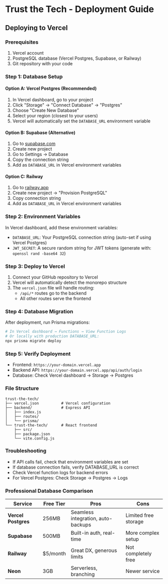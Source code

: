 # Trust the Tech - Deployment Guide

## Deploying to Vercel

### Prerequisites
1. Vercel account
2. PostgreSQL database (Vercel Postgres, Supabase, or Railway)
3. Git repository with your code

### Step 1: Database Setup

#### Option A: Vercel Postgres (Recommended)
1. In Vercel dashboard, go to your project
2. Click "Storage" → "Connect Database" → "Postgres"
3. Choose "Create New Database"
4. Select your region (closest to your users)
5. Vercel will automatically set the `DATABASE_URL` environment variable

#### Option B: Supabase (Alternative)
1. Go to [supabase.com](https://supabase.com)
2. Create new project
3. Go to Settings → Database
4. Copy the connection string
5. Add as `DATABASE_URL` in Vercel environment variables

#### Option C: Railway
1. Go to [railway.app](https://railway.app)
2. Create new project → "Provision PostgreSQL"
3. Copy connection string
4. Add as `DATABASE_URL` in Vercel environment variables

### Step 2: Environment Variables
In Vercel dashboard, add these environment variables:
- `DATABASE_URL`: Your PostgreSQL connection string (auto-set if using Vercel Postgres)
- `JWT_SECRET`: A secure random string for JWT tokens (generate with: `openssl rand -base64 32`)

### Step 3: Deploy to Vercel
1. Connect your GitHub repository to Vercel
2. Vercel will automatically detect the monorepo structure
3. The `vercel.json` file will handle routing:
   - `/api/*` routes go to the backend
   - All other routes serve the frontend

### Step 4: Database Migration
After deployment, run Prisma migrations:
```bash
# In Vercel dashboard → Functions → View Function Logs
# Or locally with production DATABASE_URL:
npx prisma migrate deploy
```

### Step 5: Verify Deployment
- Frontend: `https://your-domain.vercel.app`
- Backend API: `https://your-domain.vercel.app/api/auth/login`
- Database: Check Vercel dashboard → Storage → Postgres

### File Structure
```
trust-the-tech/
├── vercel.json          # Vercel configuration
├── backend/             # Express API
│   ├── index.js
│   ├── routes/
│   └── prisma/
└── trust-the-tech/      # React frontend
    ├── src/
    ├── package.json
    └── vite.config.js
```

### Troubleshooting
- If API calls fail, check that environment variables are set
- If database connection fails, verify DATABASE_URL is correct
- Check Vercel function logs for backend errors
- For Vercel Postgres: Check Storage → Postgres → Logs

### Professional Database Comparison

| Service | Free Tier | Pros | Cons |
|---------|-----------|------|------|
| **Vercel Postgres** | 256MB | Seamless integration, auto-backups | Limited free storage |
| **Supabase** | 500MB | Built-in auth, real-time | More complex setup |
| **Railway** | $5/month | Great DX, generous limits | Not completely free |
| **Neon** | 3GB | Serverless, branching | Newer service | 